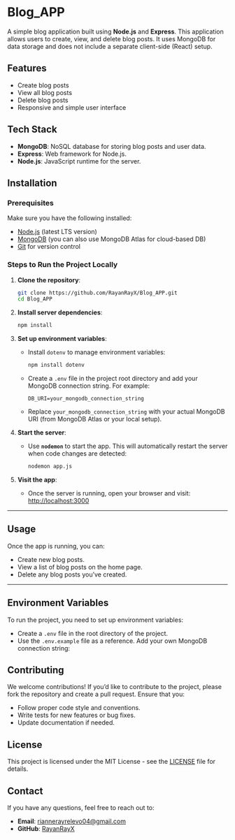 # Blog_APP

A simple blog application built using **Node.js** and **Express**. This application allows users to create, view, and delete blog posts. It uses MongoDB for data storage and does not include a separate client-side (React) setup.

## Features
- Create blog posts
- View all blog posts
- Delete blog posts
- Responsive and simple user interface

## Tech Stack
- **MongoDB**: NoSQL database for storing blog posts and user data.
- **Express**: Web framework for Node.js.
- **Node.js**: JavaScript runtime for the server.

## Installation

### Prerequisites
Make sure you have the following installed:
- [Node.js](https://nodejs.org/) (latest LTS version)
- [MongoDB](https://www.mongodb.com/) (you can also use MongoDB Atlas for cloud-based DB)
- [Git](https://git-scm.com/) for version control

### Steps to Run the Project Locally

1. **Clone the repository**:
    ```bash
    git clone https://github.com/RayanRayX/Blog_APP.git
    cd Blog_APP
    ```

2. **Install server dependencies**:
    ```bash
    npm install
    ```

3. **Set up environment variables**:
    - Install `dotenv` to manage environment variables:
      ```bash
      npm install dotenv
      ```
    - Create a `.env` file in the project root directory and add your MongoDB connection string. For example:
      ```
      DB_URI=your_mongodb_connection_string
      ```
    - Replace `your_mongodb_connection_string` with your actual MongoDB URI (from MongoDB Atlas or your local setup).

4. **Start the server**:
    - Use **`nodemon`** to start the app. This will automatically restart the server when code changes are detected:
      ```bash
      nodemon app.js
      ```

5. **Visit the app**:
    - Once the server is running, open your browser and visit:
      [http://localhost:3000](http://localhost:3000)

---

## Usage

Once the app is running, you can:
- Create new blog posts.
- View a list of blog posts on the home page.
- Delete any blog posts you’ve created.

---

## Environment Variables

To run the project, you need to set up environment variables:
- Create a `.env` file in the root directory of the project.
- Use the `.env.example` file as a reference. Add your own MongoDB connection string:

## Contributing

We welcome contributions! If you’d like to contribute to the project, please fork the repository and create a pull request. Ensure that you:
- Follow proper code style and conventions.
- Write tests for new features or bug fixes.
- Update documentation if needed.

## License

This project is licensed under the MIT License - see the [LICENSE](LICENSE) file for details.

## Contact

If you have any questions, feel free to reach out to:
- **Email**: [riannerayrelevo04@gmail.com](mailto:riannerayrelevo04@gmail.com)
- **GitHub**: [RayanRayX](https://github.com/RayanRayX)

